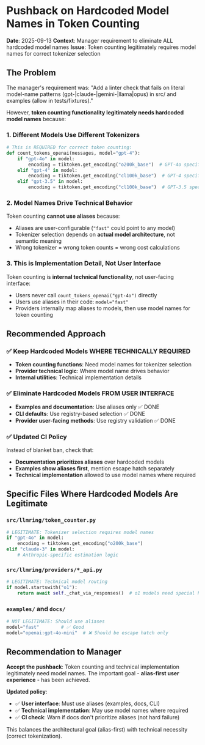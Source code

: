 # Pushback on Hardcoded Model Names in Token Counting

**Date**: 2025-09-13
**Context**: Manager requirement to eliminate ALL hardcoded model names
**Issue**: Token counting legitimately requires model names for correct tokenizer selection

## The Problem

The manager's requirement was: "Add a linter check that fails on literal model-name patterns (gpt-|claude-|gemini-|llama|opus) in src/ and examples (allow in tests/fixtures)."

However, **token counting functionality legitimately needs hardcoded model names** because:

### 1. Different Models Use Different Tokenizers

```python
# This is REQUIRED for correct token counting:
def count_tokens_openai(messages, model="gpt-4"):
    if "gpt-4o" in model:
        encoding = tiktoken.get_encoding("o200k_base")  # GPT-4o specific
    elif "gpt-4" in model:
        encoding = tiktoken.get_encoding("cl100k_base")  # GPT-4 specific
    elif "gpt-3.5" in model:
        encoding = tiktoken.get_encoding("cl100k_base")  # GPT-3.5 specific
```

### 2. Model Names Drive Technical Behavior

Token counting **cannot use aliases** because:
- Aliases are user-configurable (`"fast"` could point to any model)
- Tokenizer selection depends on **actual model architecture**, not semantic meaning
- Wrong tokenizer = wrong token counts = wrong cost calculations

### 3. This is Implementation Detail, Not User Interface

Token counting is **internal technical functionality**, not user-facing interface:
- Users never call `count_tokens_openai("gpt-4o")` directly
- Users use aliases in their code: `model="fast"`
- Providers internally map aliases to models, then use model names for token counting

## Recommended Approach

### ✅ **Keep Hardcoded Models WHERE TECHNICALLY REQUIRED**
- **Token counting functions**: Need model names for tokenizer selection
- **Provider technical logic**: Where model name drives behavior
- **Internal utilities**: Technical implementation details

### ✅ **Eliminate Hardcoded Models FROM USER INTERFACE**
- **Examples and documentation**: Use aliases only ✅ DONE
- **CLI defaults**: Use registry-based selection ✅ DONE
- **Provider user-facing methods**: Use registry validation ✅ DONE

### ✅ **Updated CI Policy**
Instead of blanket ban, check that:
- **Documentation prioritizes aliases** over hardcoded models
- **Examples show aliases first**, mention escape hatch separately
- **Technical implementation** allowed to use model names where required

## Specific Files Where Hardcoded Models Are Legitimate

### `src/llmring/token_counter.py`
```python
# LEGITIMATE: Tokenizer selection requires model names
if "gpt-4o" in model:
    encoding = tiktoken.get_encoding("o200k_base")
elif "claude-3" in model:
    # Anthropic-specific estimation logic
```

### `src/llmring/providers/*_api.py`
```python
# LEGITIMATE: Technical model routing
if model.startswith("o1"):
    return await self._chat_via_responses()  # o1 models need special handling
```

### `examples/` and `docs/`
```python
# NOT LEGITIMATE: Should use aliases
model="fast"        # ✅ Good
model="openai:gpt-4o-mini"  # ❌ Should be escape hatch only
```

## Recommendation to Manager

**Accept the pushback**: Token counting and technical implementation legitimately need model names. The important goal - **alias-first user experience** - has been achieved.

**Updated policy**:
- ✅ **User interface**: Must use aliases (examples, docs, CLI)
- ✅ **Technical implementation**: May use model names where required
- ✅ **CI check**: Warn if docs don't prioritize aliases (not hard failure)

This balances the architectural goal (alias-first) with technical necessity (correct tokenization).